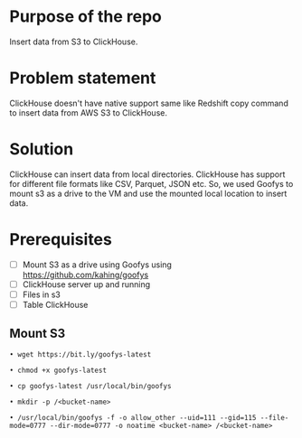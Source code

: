 
# Purpose of the repo
Insert data from S3 to ClickHouse. 

# Problem statement
ClickHouse doesn't have native support same like Redshift copy command to insert data from AWS S3 to ClickHouse. 

# Solution
ClickHouse can insert data from local directories. ClickHouse has support for different file formats like CSV, Parquet, JSON etc. So, we used Goofys to mount s3 as a drive to the VM and use the mounted local location to insert data. 

# Prerequisites 

- [ ] Mount S3 as a drive using Goofys using https://github.com/kahing/goofys
- [ ] ClickHouse server up and running
- [ ] Files in s3
- [ ] Table ClickHouse

## Mount S3 

	• wget https://bit.ly/goofys-latest

	• chmod +x goofys-latest

	• cp goofys-latest /usr/local/bin/goofys

	• mkdir -p /<bucket-name>

	• /usr/local/bin/goofys -f -o allow_other --uid=111 --gid=115 --file-mode=0777 --dir-mode=0777 -o noatime <bucket-name> /<bucket-name>

